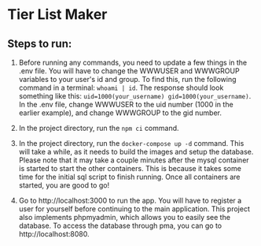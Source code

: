 # Tier List Maker

## Steps to run:

1. Before running any commands, you need to update a few things in the .env file.
You will have to change the WWWUSER and WWWGROUP variables to your user's id and group.
To find this, run the following command in a terminal: `whoami | id`.
The response should look something like this: `uid=1000(your_username) gid=1000(your_username)`.
In the .env file, change WWWUSER to the uid number (1000 in the earlier example), and change WWWGROUP to the gid number.

2. In the project directory, run the `npm ci` command.

3. In the project directory, run the `docker-compose up -d` command.
This will take a while, as it needs to build the images and setup the database.
Please note that it may take a couple minutes after the mysql container is started to start the other containers.
This is because it takes some time for the initial sql script to finish running.
Once all containers are started, you are good to go!

4. Go to http://localhost:3000 to run the app.
You will have to register a user for yourself before continuing to the main application.
This project also implements phpmyadmin, which allows you to easily see the database.
To access the database through pma, you can go to http://localhost:8080.
